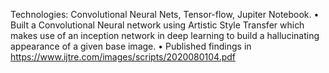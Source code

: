 Technologies: Convolutional Neural Nets, Tensor-flow, Jupiter Notebook.
• Built a Convolutional Neural network using Artistic Style Transfer which makes use of an inception network in deep learning to
build a hallucinating appearance of a given base image.
• Published findings in https://www.ijtre.com/images/scripts/2020080104.pdf
